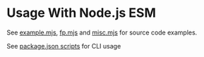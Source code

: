 # Usage With Node.js ESM

See [example.mjs](./example.mjs), [fp.mjs](./fp.mjs) and [misc.mjs](./misc.mjs) for source code examples.

See [package.json scripts](./package.json) for CLI usage
